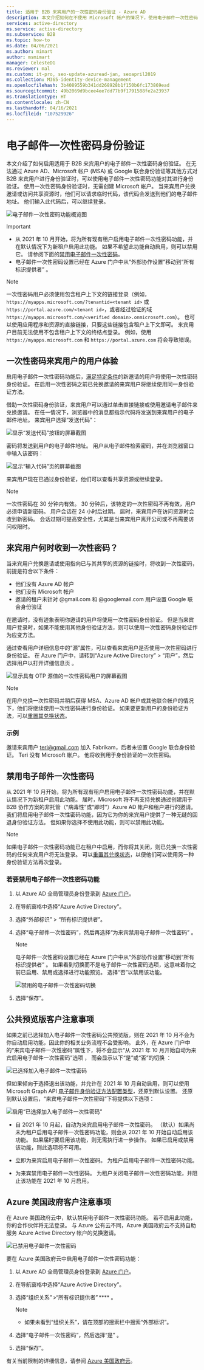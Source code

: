 ```yaml
---
title: 适用于 B2B 来宾用户的一次性密码身份验证 - Azure AD
description: 本文介绍如何在不使用 Microsoft 帐户的情况下，使用电子邮件一次性密码对 B2B 来宾用户进行身份验证。
services: active-directory
ms.service: active-directory
ms.subservice: B2B
ms.topic: how-to
ms.date: 04/06/2021
ms.author: mimart
author: msmimart
manager: CelesteDG
ms.reviewer: mal
ms.custom: it-pro, seo-update-azuread-jan, seoapril2019
ms.collection: M365-identity-device-management
ms.openlocfilehash: 3b4089559b341dd268928b1f150b6fc173869ead
ms.sourcegitcommit: 49b2069d9bcee4ee7dd77b9f1791588fe2a23937
ms.translationtype: HT
ms.contentlocale: zh-CN
ms.lasthandoff: 04/16/2021
ms.locfileid: "107529926"
---
```

# <a name="email-one-time-passcode-authentication"></a>电子邮件一次性密码身份验证

本文介绍了如何启用适用于 B2B 来宾用户的电子邮件一次性密码身份验证。 在无法通过 Azure AD、Microsoft 帐户 (MSA) 或 Google 联合身份验证等其他方式对 B2B 来宾用户进行身份验证时，可以使用电子邮件一次性密码功能对其进行身份验证。 使用一次性密码身份验证时，无需创建 Microsoft 帐户。 当来宾用户兑换邀请或访问共享资源时，他们可以请求临时代码，该代码会发送到他们的电子邮件地址。 他们输入此代码后，可以继续登录。

![电子邮件一次性密码功能概览图](media/one-time-passcode/email-otp.png)

> [!IMPORTANT]
> - 从 2021 年 10 月开始，将为所有现有租户启用电子邮件一次性密码功能，并在默认情况下为新租户启用此功能。 如果不希望此功能自动启用，则可以禁用它。 请参阅下面的[禁用电子邮件一次性密码](#disable-email-one-time-passcode)。
> - 电子邮件一次性密码设置已经在 Azure 门户中从“外部协作设置”移动到“所有标识提供者” 。

> [!NOTE]
> 一次性密码用户必须使用包含租户上下文的链接登录（例如，`https://myapps.microsoft.com/?tenantid=<tenant id>` 或 `https://portal.azure.com/<tenant id>`，或者经过验证的域 `https://myapps.microsoft.com/<verified domain>.onmicrosoft.com`）。 也可以使用应用程序和资源的直接链接，只要这些链接包含租户上下文即可。 来宾用户目前无法使用不包含租户上下文的终结点登录。 例如，使用 `https://myapps.microsoft.com` 和 `https://portal.azure.com` 将会导致错误。

## <a name="user-experience-for-one-time-passcode-guest-users"></a>一次性密码来宾用户的用户体验

启用电子邮件一次性密码功能后，[满足特定条件](#when-does-a-guest-user-get-a-one-time-passcode)的新邀请的用户将使用一次性密码身份验证。 在启用一次性密码之前已兑换邀请的来宾用户将继续使用同一身份验证方法。

借助一次性密码身份验证，来宾用户可以通过单击直接链接或使用邀请电子邮件来兑换邀请。 在任一情况下，浏览器中的消息都指示代码将发送到来宾用户的电子邮件地址。 来宾用户选择“发送代码”：

   ![显示“发送代码”按钮的屏幕截图](media/one-time-passcode/otp-send-code.png)

密码将发送到用户的电子邮件地址。 用户从电子邮件检索密码，并在浏览器窗口中输入该密码：

   ![显示“输入代码”页的屏幕截图](media/one-time-passcode/otp-enter-code.png)

来宾用户现在已通过身份验证，他们可以查看共享资源或继续登录。

> [!NOTE]
> 一次性密码在 30 分钟内有效。 30 分钟后，该特定的一次性密码不再有效，用户必须申请新密码。 用户会话在 24 小时后过期。 届时，来宾用户在访问资源时会收到新密码。 会话过期可提高安全性，尤其是当来宾用户离开公司或不再需要访问权限时。

## <a name="when-does-a-guest-user-get-a-one-time-passcode"></a>来宾用户何时收到一次性密码？

当来宾用户兑换邀请或使用指向已与其共享的资源的链接时，将收到一次性密码，前提是符合以下条件：

- 他们没有 Azure AD 帐户
- 他们没有 Microsoft 帐户
- 邀请的租户未针对 @gmail.com 和 @googlemail.com 用户设置 Google 联合身份验证

在邀请时，没有迹象表明你邀请的用户将使用一次性密码身份验证。 但是当来宾用户登录时，如果不能使用其他身份验证方法，则可以使用一次性密码身份验证作为应变方法。

通过查看用户详细信息中的“源”属性，可以查看来宾用户是否使用一次性密码进行身份验证。 在 Azure 门户中，请转到“Azure Active Directory” > “用户”，然后选择用户以打开详细信息页 。

![显示具有 OTP 源值的一次性密码用户的屏幕截图](media/one-time-passcode/guest-user-properties.png)

> [!NOTE]
> 在用户兑换一次性密码并稍后获得 MSA、Azure AD 帐户或其他联合帐户的情况下，他们将继续使用一次性密码进行身份验证。 如果要更新用户的身份验证方法，可以[重置其兑换状态](reset-redemption-status.md)。

### <a name="example"></a>示例

邀请来宾用户 teri@gmail.com 加入 Fabrikam，后者未设置 Google 联合身份验证。 Teri 没有 Microsoft 帐户。 他将收到用于身份验证的一次性密码。

## <a name="disable-email-one-time-passcode"></a>禁用电子邮件一次性密码

从 2021 年 10 月开始，将为所有现有租户启用电子邮件一次性密码功能，并在默认情况下为新租户启用此功能。 届时，Microsoft 将不再支持兑换通过创建用于 B2B 协作方案的非托管（“病毒性”或“即时”）Azure AD 帐户和租户进行的邀请。 我们将启用电子邮件一次性密码功能，因为它为你的来宾用户提供了一种无缝的回退身份验证方法。 但如果你选择不使用此功能，则可以禁用此功能。

> [!NOTE]
>
> 如果电子邮件一次性密码功能已在租户中启用，而你将其关闭，则已兑换一次性密码的任何来宾用户将无法登录。 可以[重置其兑换状态](reset-redemption-status.md)，以便他们可以使用另一种身份验证方法再次登录。

### <a name="to-disable-the-email-one-time-passcode-feature"></a>若要禁用电子邮件一次性密码功能

1. 以 Azure AD 全局管理员身份登录到 [Azure 门户](https://portal.azure.com/)。

2. 在导航窗格中选择“Azure Active Directory”。

3. 选择“外部标识” > “所有标识提供者”。

4. 选择“电子邮件一次性密码”，然后再选择“为来宾禁用电子邮件一次性密码” 。

   > [!NOTE]
   > 电子邮件一次性密码设置已经在 Azure 门户中从“外部协作设置”移动到“所有标识提供者” 。
   > 如果看到切换而不是电子邮件一次性密码选项，这意味着你之前已启用、禁用或选择进行功能预览。 选择“否”以禁用该功能。
   >
   >![禁用的电子邮件一次性密码切换](media/one-time-passcode/enable-email-otp-disabled.png)

5. 选择“保存”。

## <a name="note-for-public-preview-customers"></a>公共预览版客户注意事项

如果之前已选择加入电子邮件一次性密码公共预览版，则在 2021 年 10 月不会为你自动启用功能，因此你的相关业务流程不会受影响。 此外，在 Azure 门户中的“来宾电子邮件一次性密码”属性下，将不会显示“从 2021 年 10 月开始自动为来宾启用电子邮件一次性密码”选项 ， 而会显示以下“是”或“否”的切换 ：

![已选择加入电子邮件一次性密码](media/one-time-passcode/enable-email-otp-opted-in.png)

但如果倾向于选择退出该功能，并允许在 2021 年 10 月自动启用，则可以使用 Microsoft Graph API [电子邮件身份验证方法配置类型](/graph/api/resources/emailauthenticationmethodconfiguration)，还原到默认设置。 还原到默认设置后，“来宾电子邮件一次性密码”下将提供以下选项：

![启用“已选择加入电子邮件一次性密码”](media/one-time-passcode/email-otp-options.png)

- 自 2021 年 10 月起，自动为来宾启用电子邮件一次性密码。 （默认）如果尚未为租户启用电子邮件一次性密码功能，则会从 2021 年 10 开始自动启用该功能。 如果届时要启用该功能，则无需执行进一步操作。 如果已启用或禁用该功能，则此选项将不可用。

- 立即为来宾启用电子邮件一次性密码。 为租户启用电子邮件一次性密码功能。

- 为来宾禁用电子邮件一次性密码。 为租户关闭电子邮件一次性密码功能，并阻止该功能在 2021 年 10 月启用。

## <a name="note-for-azure-us-government-customers"></a>Azure 美国政府客户注意事项

在 Azure 美国政府云中，默认禁用电子邮件一次性密码功能。 若不启用此功能，你的合作伙伴将无法登录。 与 Azure 公有云不同，Azure 美国政府云不支持自助服务 Azure Active Directory 帐户的兑换邀请。

 ![已禁用电子邮件一次性密码](media/one-time-passcode/enable-email-otp-disabled.png)

要在 Azure 美国政府云中启用电子邮件一次性密码功能：

1. 以 Azure AD 全局管理员身份登录到 [Azure 门户](https://portal.azure.com)。
2. 在导航窗格中选择“Azure Active Directory”。
3. 选择“组织关系” >“所有标识提供者” **** 。

   > [!NOTE]
   > - 如果未看到“组织关系”，请在顶部的搜索栏中搜索“外部标识”。

4. 选择“电子邮件一次性密码”，然后选择“是” 。
5. 选择“保存”。

有关当前限制的详细信息，请参阅 [Azure 美国政府云](current-limitations.md#azure-us-government-clouds)。
